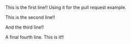 This is the first line!! Using it for the pull request example.

This is the second line!!

And the third line!!


A final fourth line. This is it!!